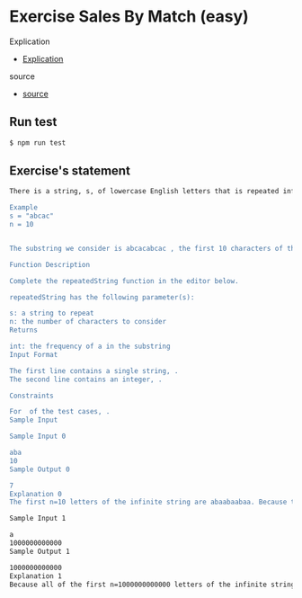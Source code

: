 # Exercise Sales By Match (easy)

Explication

- [Explication](https://www.youtube.com/watch?v=CwbT90-9OuA&ab_channel=KuldipGhotane)

source

- [source](https://www.hackerrank.com/challenges/repeated-string/problem?h_l=interview&playlist_slugs%5B%5D=interview-preparation-kit&playlist_slugs%5B%5D=warmup)

## Run test

```bash
$ npm run test
```

## Exercise's statement

```bash
There is a string, s, of lowercase English letters that is repeated infinitely many times. Given an integer, n, find and print the number of letter a's in the first  n letters of the infinite string.

Example
s = "abcac"
n = 10


The substring we consider is abcacabcac , the first 10 characters of the infinite string. There are 4 occurrences of a in the substring.

Function Description

Complete the repeatedString function in the editor below.

repeatedString has the following parameter(s):

s: a string to repeat
n: the number of characters to consider
Returns

int: the frequency of a in the substring
Input Format

The first line contains a single string, .
The second line contains an integer, .

Constraints

For  of the test cases, .
Sample Input

Sample Input 0

aba
10
Sample Output 0

7
Explanation 0
The first n=10 letters of the infinite string are abaabaabaa. Because there are 7 a's, we return 7.

Sample Input 1

a
1000000000000
Sample Output 1

1000000000000
Explanation 1
Because all of the first n=1000000000000 letters of the infinite string are a, we return 1000000000000.
```
